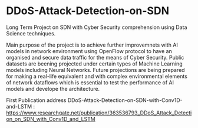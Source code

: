 # DDoS-Attack-Detection-on-SDN
Long Term Project on SDN with Cyber Security comprehension using Data Science techniques.

Main purpose of the project is to achieve further improvemnets with AI models in network environment using OpenFlow protocol to have an organised and secure data traffic for the means of Cyber Security. Public datasets are beening projected under certain types of Machine Learning models including Neural Networks. Future projections are being prepared for making a real-life equivalent and with complex environmental elements of network dataflows which is essential to test the performance of AI models and develope the architecture. 

First Publication address DDoS-Attack-Detection-on-SDN-with-Conv1D-and-LSTM : https://www.researchgate.net/publication/363536793_DDoS_Attack_Detection_on_SDN_with_Conv1D_and_LSTM

